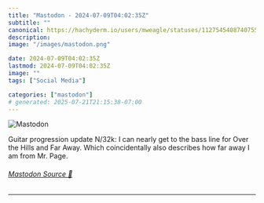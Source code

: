 ```yaml
---
title: "Mastodon - 2024-07-09T04:02:35Z"
subtitle: ""
canonical: https://hachyderm.io/users/mweagle/statuses/112754540874075546
description:
image: "/images/mastodon.png"

date: 2024-07-09T04:02:35Z
lastmod: 2024-07-09T04:02:35Z
image: ""
tags: ["Social Media"]

categories: ["mastodon"]
# generated: 2025-07-21T21:15:38-07:00
---
```

![Mastodon](/images/mastodon.png)

<p>Guitar progression update N/32k: I can nearly get to the bass line for Over the Hills and Far Away. Which coincidentally also describes how far away I am from Mr. Page.</p>


###### [Mastodon Source 🐘](https://hachyderm.io/@mweagle/112754540874075546)

___

